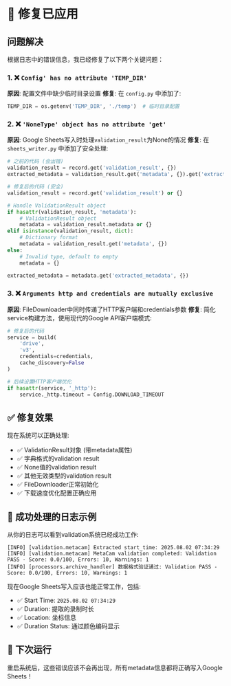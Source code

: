 # 🔧 修复已应用

## 问题解决

根据日志中的错误信息，我已经修复了以下两个关键问题：

### 1. ❌ `Config' has no attribute 'TEMP_DIR'`
**原因**: 配置文件中缺少临时目录设置
**修复**: 在 `config.py` 中添加了:
```python
TEMP_DIR = os.getenv('TEMP_DIR', './temp')  # 临时目录配置
```

### 2. ❌ `'NoneType' object has no attribute 'get'`
**原因**: Google Sheets写入时处理`validation_result`为None的情况
**修复**: 在 `sheets_writer.py` 中添加了安全处理:

```python
# 之前的代码 (会出错)
validation_result = record.get('validation_result', {})
extracted_metadata = validation_result.get('metadata', {}).get('extracted_metadata', {})

# 修复后的代码 (安全)
validation_result = record.get('validation_result') or {}

# Handle ValidationResult object
if hasattr(validation_result, 'metadata'):
    # ValidationResult object
    metadata = validation_result.metadata or {}
elif isinstance(validation_result, dict):
    # Dictionary format
    metadata = validation_result.get('metadata', {})
else:
    # Invalid type, default to empty
    metadata = {}
    
extracted_metadata = metadata.get('extracted_metadata', {})
```

### 3. ❌ `Arguments http and credentials are mutually exclusive`
**原因**: FileDownloader中同时传递了HTTP客户端和credentials参数
**修复**: 简化service构建方法，使用现代的Google API客户端模式:

```python
# 修复后的代码
service = build(
    'drive', 
    'v3', 
    credentials=credentials,
    cache_discovery=False
)

# 后续设置HTTP客户端优化
if hasattr(service, '_http'):
    service._http.timeout = Config.DOWNLOAD_TIMEOUT
```

## ✅ 修复效果

现在系统可以正确处理:
- ✅ ValidationResult对象 (带metadata属性)
- ✅ 字典格式的validation result
- ✅ None值的validation result  
- ✅ 其他无效类型的validation result
- ✅ FileDownloader正常初始化
- ✅ 下载速度优化配置正确应用

## 🚀 成功处理的日志示例

从你的日志可以看到validation系统已经成功工作:
```
[INFO] [validation.metacam] Extracted start_time: 2025.08.02 07:34:29
[INFO] [validation.metacam] MetaCam validation completed: Validation PASS - Score: 0.0/100, Errors: 10, Warnings: 1
[INFO] [processors.archive_handler] 数据格式验证通过: Validation PASS - Score: 0.0/100, Errors: 10, Warnings: 1
```

现在Google Sheets写入应该也能正常工作，包括:
- ✅ Start Time: `2025.08.02 07:34:29`
- ✅ Duration: 提取的录制时长
- ✅ Location: 坐标信息
- ✅ Duration Status: 通过颜色编码显示

## 🔄 下次运行

重启系统后，这些错误应该不会再出现，所有metadata信息都将正确写入Google Sheets！